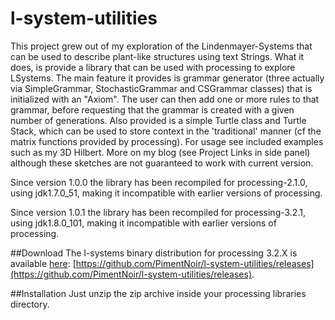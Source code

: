 # l-system-utilities
This project grew out of my exploration of the Lindenmayer-Systems that can be
used to describe plant-like structures using text Strings. What it does, is 
provide a library that can be used with processing to explore LSystems. The main
feature it provides is grammar generator (three actually via SimpleGrammar,
StochasticGrammar and CSGrammar classes) that is initialized with an "Axiom".
The user can then add one or more rules to that grammar, before requesting that
the grammar is created with a given number of generations. Also provided is a
simple Turtle class and Turtle Stack, which can be used to store context in the
'traditional' manner (cf the matrix functions provided by processing).
For usage see included examples such as my 3D Hilbert. More on my blog
(see Project Links in side panel) although these sketches are not guaranteed
to work with current version.
 
Since version 1.0.0 the library has been recompiled for processing-2.1.0, 
using jdk1.7.0_51, making it incompatible with earlier versions of processing.

Since version 1.0.1 the library has been recompiled for processing-3.2.1, 
using jdk1.8.0_101, making it incompatible with earlier versions of processing.

##Download
The l-systems binary distribution for processing 3.2.X is available 
[here](https://github.com/PimentNoir/l-system-utilities/releases): 
[https://github.com/PimentNoir/l-system-utilities/releases](https://github.com/PimentNoir/l-system-utilities/releases). 

##Installation
Just unzip the zip archive inside your processing libraries directory.
